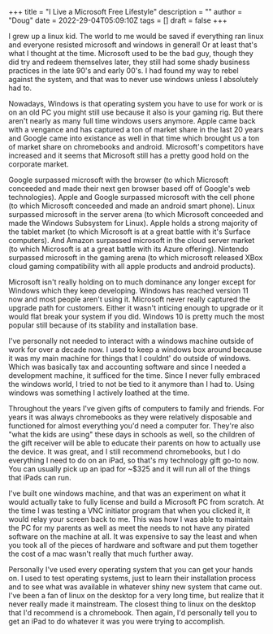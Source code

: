 +++
title = "I Live a Microsoft Free Lifestyle"
description = ""
author = "Doug"
date = 2022-29-04T05:09:10Z
tags = []
draft = false
+++

I grew up a linux kid. The world to me would be saved if everything ran linux and everyone resisted microsoft and windows in general! Or at least that's what I thought at the time. Microsoft used to be the bad guy, though they did try and redeem themselves later, they still had some shady business practices in the late 90's and early 00's. I had found my way to rebel against the system, and that was to never use windows unless I absolutely had to.

Nowadays, Windows is that operating system you have to use for work or is on an old PC you might still use because it also is your gaming rig. But there aren't nearly as many full time windows users anymore. Apple came back with a vengance and has captured a ton of market share in the last 20 years and Google came into existance as well in that time which brought us a ton of market share on chromebooks and android. Microsoft's competitors have increased and it seems that Microsoft still has a pretty good hold on the corporate market.

Google surpassed microsoft with the browser (to which Microsoft conceeded and made their next gen browser based off of Google's web technologies). Apple and Google surpassed microsoft with the cell phone (to which Microsoft conceeded and made an android smart phone). Linux surpassed microsoft in the server arena (to which Microsoft conceeded and made the Windows Subsystem for Linux). Apple holds a strong majority of the tablet market (to which Microsoft is at a great battle with it's Surface computers). And Amazon surpassed microsoft in the cloud server market (to which Microsoft is at a great battle with its Azure offering). Nintendo surpassed microsoft in the gaming arena (to which microsoft released XBox cloud gaming compatibility with all apple products and android products).

Microsoft isn't really holding on to much dominance any longer except for Windows which they keep developing. Windows has reached version 11 now and most people aren't using it. Microsoft never really captured the upgrade path for customers. Either it wasn't inticing enough to upgrade or it would flat break your system if you did. Windows 10 is pretty much the most popular still because of its stability and installation base.

I've personally not needed to interact with a windows machine outside of work for over a decade now. I used to keep a windows box around because it was my main machine for things that I couldnt' do outside of windows. Which was basically tax and accounting software and since I needed a development machine, it sufficed for the time. Since I never fully embraced the windows world, I tried to not be tied to it anymore than I had to. Using windows was something I actively loathed at the time.

Throughout the years I've given gifts of computers to family and friends. For years it was always chromebooks as they were relatively disposable and functioned for almost everything you'd need a computer for. They're also "what the kids are using" these days in schools as well, so the children of the gift receiver will be able to educate their parents on how to actually use the device. It was great, and I still recommend chromebooks, but I do everything I need to do on an iPad, so that's my technology gift go-to now. You can usually pick up an ipad for ~$325 and it will run all of the things that iPads can run.

I've built one windows machine, and that was an experiment on what it would actually take to fully license and build a Microsoft PC from scratch. At the time I was testing a VNC initiator program that when you clicked it, it would relay your screen back to me. This was how I was able to maintain the PC for my parents as well as meet the needs to not have any pirated software on the machine at all. It was expensive to say the least and when you took all of the pieces of hardware and software and put them together the cost of a mac wasn't really that much further away.

Personally I've used every operating system that you can get your hands on. I used to test operating systems, just to learn their installation process and to see what was available in whatever shiny new system that came out. I've been a fan of linux on the desktop for a very long time, but realize that it never really made it mainstream. The closest thing to linux on the desktop that I'd recommend is a chromebook. Then again, I'd personally tell you to get an iPad to do whatever it was you were trying to accomplish.

